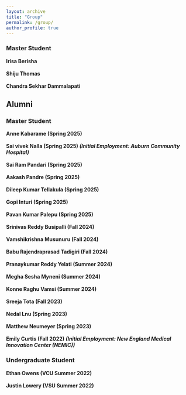 ```yaml
---
layout: archive
title: "Group"
permalink: /group/
author_profile: true
---
```


<h3>Master Student</h3>

<b>Irisa Berisha</b> <br><br>
<b>Shiju Thomas</b> <br><br>
<b>Chandra Sekhar Dammalapati</b>

<h2>Alumni</h2>

<h3>Master Student</h3>

<b>Anne Kabarame (Spring 2025)</b><br><br>
<b>Sai vivek Nalla (Spring 2025) <i>(Initial Employment: Auburn Community Hospital)</i></b> <br><br>
<b>Sai Ram Pandari (Spring 2025)</b> <br><br>
<b>Aakash Pandre (Spring 2025)</b> <br><br>
<b>Dileep Kumar Tellakula (Spring 2025)</b> <br><br>
<b>Gopi Inturi (Spring 2025)</b> <br><br>
<b>Pavan Kumar Palepu (Spring 2025)</b> <br><br>
<b>Srinivas Reddy Busipalli (Fall 2024)</b> <br><br>
<b>Vamshikrishna Musunuru (Fall 2024)</b> <br><br> 
<b>Babu Rajendraprasad Tadigiri (Fall 2024)</b> <br><br>
<b>Pranaykumar Reddy Yelati (Summer 2024)</b> <br><br>
<b>Megha Sesha Myneni (Summer 2024)</b> <br><br>
<b>Konne Raghu Vamsi (Summer 2024)</b> <br><br>
<b>Sreeja Tota (Fall 2023)</b> <br><br>
<b>Nedal Lnu (Spring 2023)</b> <br><br>
<b>Matthew Neumeyer (Spring 2023)</b> <br><br>
<b>Emily Curtis (Fall 2022) <i>(Initial Employment: New England Medical Innovation Center (NEMIC))</i></b>

<h3>Undergraduate Student</h3>
<b>Ethan Owens (VCU Summer 2022)</b> <br><br>
<b>Justin Lowery (VSU Summer 2022)</b>






